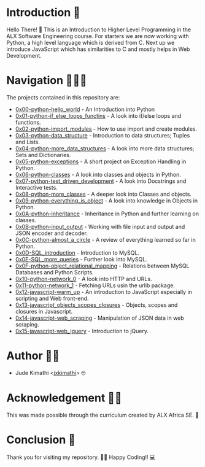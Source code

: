 # Introduction 🚀
Hello There! 🧡
This is an Introduction to Higher Level Programming in the ALX Software Engineering course.
For starters we are now working with Python, a high level language which is derived from C.
Next up we introduce JavaScript which has similarities to C and mostly helps in Web Development.

# Navigation 👨🏾‍✈️
The projects contained in this repository are:
* [0x00-python-hello_world](./0x00-python-hello_world/) - An Introduction into Python
* [0x01-python-if_else_loops_functins](./0x01-python-if_else_loops_functions/) - A look into if/else loops and functions.
* [0x02-python-import_modules](./0x02-python-import_modules/) - How to use import and create modules.
* [0x03-python-data_structure](./0x03-python-data_structures/) - Introduction to data structures; Tuples and Lists.
* [0x04-python-more_data_structures](./0x04-python-more_data_structures/) - A look into more data structures; Sets and Dictionaries.
* [0x05-python-exceptions](./0x05-python-exceptions/) - A short project on Exception Handling in Python.
* [0x06-python-classes](./0x06-python-classes/) - A look into classes and objects in Python.
* [0x07-python-test_driven_development](./0x07-python-test_driven_development/) - A look into Docstrings and Interactive tests.
* [0x08-python-more_classes](./0x08-python-more_classes/) - A deeper look into Classes and objects.
* [0x09-python-everything_is_object](./0x09-python-everything_is_object/) - A look into knowledge in Objects in Python.
* [0x0A-python-inheritance](./0x0A-python-inheritance/) - Inheritance in Python and further learning on classes.
* [0x0B-python-input_output](./0x0B-python-input_output/) - Working with file input and output and JSON encoder and decoder.
* [0x0C-python-almost_a_circle](./0x0C-python-almost_a_circle/) - A review of everything learned so far in Python.
* [0x0D-SQL_introduction](./0x0D-SQL_introduction/) - Introduction to MySQL.
* [0x0E-SQL_more_queries](./0x0E-SQL_more_queries/) - Further look into MySQL.
* [0x0F-python-object_relational_mapping](./0x0F-python-object_relational_mapping/) - Relations between MySQL Databases and Python Scripts.
* [0x10-python-network_0](./0x10-python-network_0/) - A look into HTTP and URLs.
* [0x11-python-network_1](./0x11-python-network_1/) - Fetching URLs usin the urlib package.
* [0x12-javascript-warm_up](./0x12-javascript-warm_up/) - An introduction to JavaScript especially in scripting and Web front-end.
* [0x13-javascript_objects_scopes_closures](./0x13-javascript_objects_scopes_closures/) - Objects, scopes and closures in Javascript.
* [0x14-javascript-web_scraping](./0x14-javascript-web_scraping/) - Manipulation of JSON data in web scraping.
* [0x15-javascript-web_jquery](./0x15-javascript-web_jquery/) - Introduction to jQuery.

# Author ✍🏾
* Jude Kimathi <[jxkimathi](https://github.com/jxkimathi)> 🤓

# Acknowledgement 🙏🏾
This was made possible through the curriculum created by ALX Africa SE. 💛

# Conclusion 🏁
Thank you for visiting my repository. 👋🏾
Happy Coding!! 💻